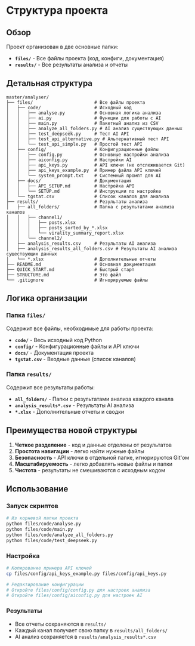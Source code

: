 # Структура проекта

## Обзор

Проект организован в две основные папки:

- **`files/`** - Все файлы проекта (код, конфиги, документация)
- **`results/`** - Все результаты анализа и отчеты

## Детальная структура

```
master/analyser/
├── files/                       # Все файлы проекта
│   ├── code/                    # Исходный код
│   │   ├── analyse.py           # Основная логика анализа
│   │   ├── ai.py                # Функции для работы с AI
│   │   ├── main.py              # Пакетный анализ из CSV
│   │   ├── analyze_all_folders.py # AI анализ существующих данных
│   │   ├── test_deepseek.py     # Тест AI API
│   │   ├── test_api_alternative.py # Альтернативный тест API
│   │   └── test_api_simple.py   # Простой тест API
│   ├── config/                  # Конфигурационные файлы
│   │   ├── config.py            # Основные настройки анализа
│   │   ├── aiconfig.py          # Настройки AI
│   │   ├── api_keys.py          # API ключи (не отслеживается Git)
│   │   ├── api_keys_example.py  # Пример файла API ключей
│   │   └── system_prompt.txt    # Системный промпт для AI
│   ├── docs/                    # Документация
│   │   ├── API_SETUP.md         # Настройка API
│   │   └── SETUP.md             # Инструкции по настройке
│   └── tgstat.csv               # Список каналов для анализа
├── results/                     # Результаты анализа
│   ├── all_folders/             # Папка с результатами анализа каналов
│   │   ├── channel1/
│   │   │   ├── posts.xlsx
│   │   │   ├── posts_sorted_by_*.xlsx
│   │   │   └── virality_summary_report.xlsx
│   │   └── channel2/
│   ├── analysis_results.csv     # Результаты AI анализа
│   ├── analysis_results_all_folders.csv # Результаты AI анализа существующих данных
│   └── *.xlsx                   # Дополнительные отчеты
├── README.md                    # Основная документация
├── QUICK_START.md               # Быстрый старт
├── STRUCTURE.md                 # Это файл
└── .gitignore                   # Игнорируемые файлы
```

## Логика организации

### Папка `files/`
Содержит все файлы, необходимые для работы проекта:

- **`code/`** - Весь исходный код Python
- **`config/`** - Конфигурационные файлы и API ключи
- **`docs/`** - Документация проекта
- **`tgstat.csv`** - Входные данные (список каналов)

### Папка `results/`
Содержит все результаты работы:

- **`all_folders/`** - Папки с результатами анализа каждого канала
- **`analysis_results*.csv`** - Результаты AI анализа
- **`*.xlsx`** - Дополнительные отчеты и сводки

## Преимущества новой структуры

1. **Четкое разделение** - код и данные отделены от результатов
2. **Простота навигации** - легко найти нужные файлы
3. **Безопасность** - API ключи в отдельной папке, игнорируются Git'ом
4. **Масштабируемость** - легко добавлять новые файлы и папки
5. **Чистота** - результаты не смешиваются с исходным кодом

## Использование

### Запуск скриптов
```bash
# Из корневой папки проекта
python files/code/analyse.py
python files/code/main.py
python files/code/analyze_all_folders.py
python files/code/test_deepseek.py
```

### Настройка
```bash
# Копирование примера API ключей
cp files/config/api_keys_example.py files/config/api_keys.py

# Редактирование конфигурации
# Откройте files/config/config.py для настроек анализа
# Откройте files/config/aiconfig.py для настроек AI
```

### Результаты
- Все отчеты сохраняются в `results/`
- Каждый канал получает свою папку в `results/all_folders/`
- AI анализ сохраняется в `results/analysis_results*.csv` 